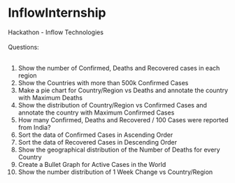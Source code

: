 # InflowInternship
Hackathon - Inflow Technologies
<br><br>
Questions: 
<br><br>
1.	Show the number of Confirmed, Deaths and Recovered cases in each region<br>
2.	Show the Countries with more than 500k Confirmed Cases<br>
3.	Make a pie chart for Country/Region vs Deaths and annotate the country with Maximum Deaths<br>
4.	Show the distribution of Country/Region vs Confirmed Cases and annotate the country with Maximum Confirmed Cases<br>
5.	How many Confirmed, Deaths and Recovered / 100 Cases were reported from India?<br>
6.	Sort the data of Confirmed Cases in Ascending Order <br>
7.	Sort the data of Recovered Cases in Descending Order<br>
8.	Show the geographical distribution of the Number of Deaths for every Country<br>
9.	Create a Bullet Graph for Active Cases in the World <br>
10.	Show the number distribution of 1 Week Change vs Country/Region <br>
